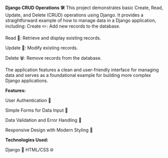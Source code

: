 **Django CRUD Operations 🛠️**
This project demonstrates basic Create, Read, Update, and Delete (CRUD) operations using Django. It provides a straightforward example of how to manage data in a Django application, including:
Create ✏️: Add new records to the database.

Read 📖: Retrieve and display existing records.

Update 🔄: Modify existing records.

Delete 🗑️: Remove records from the database.

The application features a clean and user-friendly interface for managing data and serves as a foundational example for building more complex Django applications.

**Features:**

User Authentication 🔐

Simple Forms for Data Input 📝

Data Validation and Error Handling 🚫

Responsive Design with Modern Styling 🎨


























**Technologies Used:**

Django 🐍
HTML/CSS 🌐
